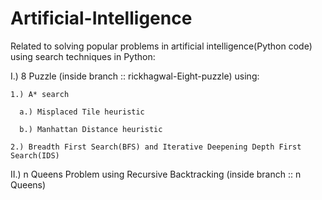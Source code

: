 # Artificial-Intelligence
Related to solving popular problems in artificial intelligence(Python code) using search techniques in Python:

I.) 8 Puzzle (inside branch :: rickhagwal-Eight-puzzle) using:

    1.) A* search 
    
      a.) Misplaced Tile heuristic 
      
      b.) Manhattan Distance heuristic
      
    2.) Breadth First Search(BFS) and Iterative Deepening Depth First Search(IDS)
    
    
II.) n Queens Problem using Recursive Backtracking (inside branch :: n Queens) 
